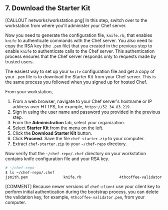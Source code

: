 ## 7. Download the Starter Kit

[CALLOUT networks/workstation.png] In this step, switch over to the workstation from where you'll administer your Chef server.

Now you need to generate the configuration file, <code class="file-path">knife.rb</code>, that enables `knife` to authenticate commands with the Chef server. You also need to copy the RSA key (the <code class="file-path">.pem</code> file) that you created in the previous step to enable `knife` to authenticate calls to the Chef server. This authentication process ensures that the Chef server responds only to requests made by trusted users.

The easiest way to set up your `knife` configuration file and get a copy of your <code class="file-path">.pem</code> file is to download the Starter Kit from your Chef server. This is the same process you followed when you signed up for hosted Chef.

From your workstation,

1. From a web browser, navigate to your Chef server's hostname or IP address over HTTPS, for example, `https://52.34.83.219`.
1. Sign in using the user name and password you provided in the previous step.
1. From the **Administration** tab, select your organization.
1. Select **Starter Kit** from the menu on the left.
1. Click the **Download Starter Kit** button.
1. Click **Proceed**. Save the file <code class="file-path">chef-starter.zip</code> to your computer.
1. Extract <code class="file-path">chef-starter.zip</code> to your <code class="file-path">~/chef-repo</code> directory.

Now verify that the <code class="file-path">~/chef-repo/.chef</code> directory on your workstation contains knife configuration file and your RSA key.

```bash
# ~/chef-repo
$ ls ~/chef-repo/.chef
jsmith.pem                knife.rb                 4thcoffee-validator.pem
```

[COMMENT] Because newer versions of `chef-client` use your client key to perform initial authentication during the bootstrap process, you can delete the validation key, for example, <code class="file-path">4thcoffee-validator.pem</code>, from your computer.
